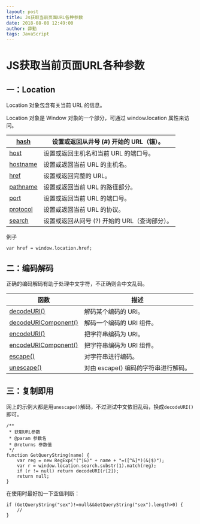 ```yaml
---
layout: post
title: Js获取当前页面URL各种参数
date: 2018-08-08 12:49:00
author: 薛勤
tags: JavaScript
---
```

# JS获取当前页面URL各种参数

## 一：Location

Location 对象包含有关当前 URL 的信息。

Location 对象是 Window 对象的一个部分，可通过 window.location 属性来访问。

| [hash](http://www.w3school.com.cn/jsref/prop_loc_hash.asp)   | 设置或返回从井号 (#) 开始的 URL（锚）。       |
| ------------------------------------------------------------ | --------------------------------------------- |
| [host](http://www.w3school.com.cn/jsref/prop_loc_host.asp)   | 设置或返回主机名和当前 URL 的端口号。         |
| [hostname](http://www.w3school.com.cn/jsref/prop_loc_hostname.asp) | 设置或返回当前 URL 的主机名。                 |
| [href](http://www.w3school.com.cn/jsref/prop_loc_href.asp)   | 设置或返回完整的 URL。                        |
| [pathname](http://www.w3school.com.cn/jsref/prop_loc_pathname.asp) | 设置或返回当前 URL 的路径部分。               |
| [port](http://www.w3school.com.cn/jsref/prop_loc_port.asp)   | 设置或返回当前 URL 的端口号。                 |
| [protocol](http://www.w3school.com.cn/jsref/prop_loc_protocol.asp) | 设置或返回当前 URL 的协议。                   |
| [search](http://www.w3school.com.cn/jsref/prop_loc_search.asp) | 设置或返回从问号 (?) 开始的 URL（查询部分）。 |

例子

```
var href = window.location.href;
```

## 二：编码解码

正确的编码解码有助于处理中文字符，不正确则会中文乱码。

| 函数                                                         | 描述                                 |
| ------------------------------------------------------------ | ------------------------------------ |
| [decodeURI()](http://www.w3school.com.cn/jsref/jsref_decodeURI.asp) | 解码某个编码的 URI。                 |
| [decodeURIComponent()](http://www.w3school.com.cn/jsref/jsref_decodeURIComponent.asp) | 解码一个编码的 URI 组件。            |
| [encodeURI()](http://www.w3school.com.cn/jsref/jsref_encodeuri.asp) | 把字符串编码为 URI。                 |
| [encodeURIComponent()](http://www.w3school.com.cn/jsref/jsref_encodeURIComponent.asp) | 把字符串编码为 URI 组件。            |
| [escape()](http://www.w3school.com.cn/jsref/jsref_escape.asp) | 对字符串进行编码。                   |
| [unescape()](http://www.w3school.com.cn/jsref/jsref_unescape.asp) | 对由 escape() 编码的字符串进行解码。 |

## 三：复制即用

网上的示例大都是用`unescape()`解码，不过测试中文依旧乱码，换成`decodeURI()`即可。

```
/**
 * 获取URL参数
 * @param 参数名
 * @returns 参数值
 */
function GetQueryString(name) {
    var reg = new RegExp("(^|&)" + name + "=([^&]*)(&|$)");
    var r = window.location.search.substr(1).match(reg);
    if (r != null) return decodeURI(r[2]);
    return null;
}
```


在使用时最好加一下空值判断：

```
if (GetQueryString("sex")!=null&&GetQueryString("sex").length>0) {
    //
}
```